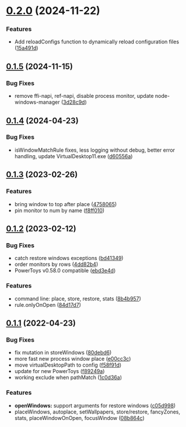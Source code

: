 # [0.2.0](https://github.com/popstas/windows11-manager/compare/v0.1.5...v0.2.0) (2024-11-22)


### Features

* Add reloadConfigs function to dynamically reload configuration files ([15a491d](https://github.com/popstas/windows11-manager/commit/15a491d10d611cc886c62777d0c324e4922d2be6))



## [0.1.5](https://github.com/popstas/windows11-manager/compare/v0.1.4...v0.1.5) (2024-11-15)


### Bug Fixes

* remove ffi-napi, ref-napi, disable process monitor, update node-windows-manager ([3d28c9d](https://github.com/popstas/windows11-manager/commit/3d28c9dd3231b48a8a79fafd4522bfa704b1943b))



## [0.1.4](https://github.com/popstas/windows11-manager/compare/v0.1.3...v0.1.4) (2024-04-23)


### Bug Fixes

* isWindowMatchRule fixes, less logging without debug, better error handling, update VirtualDesktop11.exe ([d60556a](https://github.com/popstas/windows11-manager/commit/d60556a678f45395ea8d347188d93ce26a2be5ae))



## [0.1.3](https://github.com/popstas/windows11-manager/compare/v0.1.2...v0.1.3) (2023-02-26)


### Features

* bring window to top after place ([4758065](https://github.com/popstas/windows11-manager/commit/47580655cfe22f619200133a38eae2e660acd1ce))
* pin monitor to num by name ([f8ff010](https://github.com/popstas/windows11-manager/commit/f8ff010e7c143d5bb9ae76e04ad380482ffbad8c))



## [0.1.2](https://github.com/popstas/windows11-manager/compare/v0.1.1...v0.1.2) (2023-02-12)


### Bug Fixes

* catch restore windows exceptions ([bd41349](https://github.com/popstas/windows11-manager/commit/bd413497f0401c9e495f649b0f013091d264295e))
* order monitors by rows ([4dd82b4](https://github.com/popstas/windows11-manager/commit/4dd82b4effc5eaa9d3655e32c2e13851af5df0a1))
* PowerToys v0.58.0 compatible ([ebd3e4d](https://github.com/popstas/windows11-manager/commit/ebd3e4d0b06ccad763ef11a14cbea9a5e09634f1))


### Features

* command line: place, store, restore, stats ([8b4b957](https://github.com/popstas/windows11-manager/commit/8b4b957d4d4085443d90cb347bfa5ceca038e744))
* rule.onlyOnOpen ([84d17d7](https://github.com/popstas/windows11-manager/commit/84d17d77c25616b58fbee0cd347f06d87cacc655))



## [0.1.1](https://github.com/popstas/windows11-manager/compare/08b864cf078d63c82e7e94d895247e27d47bf7d9...v0.1.1) (2022-04-23)


### Bug Fixes

* fix mutation in storeWindows ([80debd6](https://github.com/popstas/windows11-manager/commit/80debd6733d73131998afb3abd424a4af08d6468))
* more fast new process window place ([e00cc3c](https://github.com/popstas/windows11-manager/commit/e00cc3c33c4e5fdcf2f5a7f95dd5dc23546610c8))
* move virtualDesktopPath to config ([f58f91d](https://github.com/popstas/windows11-manager/commit/f58f91dd02f4f10a4e246f1ef0aaf66296dd15a9))
* update for new PowerToys ([f89249a](https://github.com/popstas/windows11-manager/commit/f89249aea07b4e7272ab813315e67bca637ee751))
* working exclude when pathMatch ([1c0d36a](https://github.com/popstas/windows11-manager/commit/1c0d36aa2175c35d51c09a942cf3f9574418e553))


### Features

* **openWindows:** support arguments for restore windows ([c05d998](https://github.com/popstas/windows11-manager/commit/c05d998ea8d5c5f443260e3f7ab8fcfb48625c85))
* placeWindows, autoplace, setWallpapers, store/restore, fancyZones, stats, placeWindowOnOpen, focusWindow ([08b864c](https://github.com/popstas/windows11-manager/commit/08b864cf078d63c82e7e94d895247e27d47bf7d9))



